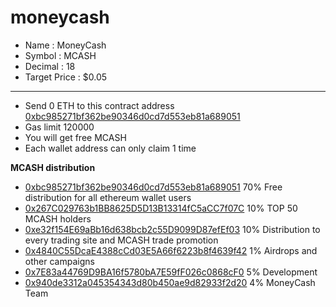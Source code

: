 # moneycash

- Name : MoneyCash
- Symbol : MCASH
- Decimal : 18
- Target Price : $0.05

-------------------------------------------------------
- Send 0 ETH to this contract address [0xbc985271bf362be90346d0cd7d553eb81a689051](https://etherscan.io/token/0xbc985271bf362be90346d0cd7d553eb81a689051)
- Gas limit 120000
- You will get free MCASH
- Each wallet address can only claim 1 time 

**MCASH distribution**

- [0xbc985271bf362be90346d0cd7d553eb81a689051](https://etherscan.io/token/0xbc985271bf362be90346d0cd7d553eb81a689051)    70%  Free distribution for all ethereum wallet users
- [0x267C029763b1BB8625D5D13B13314fC5aCC7f07C](https://etherscan.io/address/0x267C029763b1BB8625D5D13B13314fC5aCC7f07C) 10%  TOP 50 MCASH holders
- [0xe32f154E69aBb16d638bcb2c55D9099D87efEf03](https://etherscan.io/address/0xe32f154E69aBb16d638bcb2c55D9099D87efEf03) 10%  Distribution to every trading site and MCASH trade promotion
- [0x4840C55DcaE4388cCd03E5A66f6223b8f4639f42](https://etherscan.io/address/0x4840C55DcaE4388cCd03E5A66f6223b8f4639f42)  1%  Airdrops and other campaigns
- [0x7E83a44769D9BA16f5780bA7E59fF026c0868cF0](https://etherscan.io/address/0x7E83a44769D9BA16f5780bA7E59fF026c0868cF0)  5%  Development
- [0x940de3312a045354343d80b450ae9d82933f2d20](https://etherscan.io/address/0x940de3312a045354343d80b450ae9d82933f2d20)  4%  MoneyCash Team

